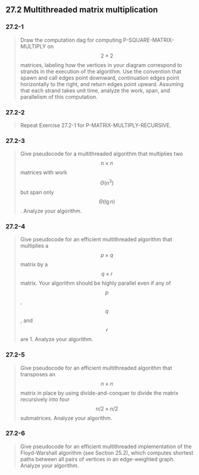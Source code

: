 ## 27.2 Multithreaded matrix multiplication

### 27.2-1

> Draw the computation dag for computing P-SQUARE-MATRIX-MULTIPLY on $$2 \times 2$$ matrices, labeling how the vertices in your diagram correspond to strands in the execution of the algorithm. Use the convention that spawn and call edges point downward, continuation edges point horizontally to the right, and return edges point upward. Assuming that each strand takes unit time, analyze the work, span, and parallelism of this computation.

### 27.2-2

> Repeat Exercise 27.2-1 for P-MATRIX-MULTIPLY-RECURSIVE.

### 27.2-3

> Give pseudocode for a multithreaded algorithm that multiplies two $$n \times n$$ matrices with work $$\Theta(n^3)$$ but span only $$\Theta(\lg n)$$. Analyze your algorithm.

### 27.2-4

> Give pseudocode for an efficient multithreaded algorithm that multiplies a $$p \times q$$ matrix by a $$q \times r$$ matrix. Your algorithm should be highly parallel even if any of $$p$$, $$q$$, and $$r$$ are 1. Analyze your algorithm.

### 27.2-5

> Give pseudocode for an efficient multithreaded algorithm that transposes an $$n \times n$$ matrix in place by using divide-and-conquer to divide the matrix recursively into four $$n/2 \times n/2$$ submatrices. Analyze your algorithm.

### 27.2-6

> Give pseudocode for an efficient multithreaded implementation of the Floyd-Warshall algorithm (see Section 25.2), which computes shortest paths between all pairs of vertices in an edge-weighted graph. Analyze your algorithm.

